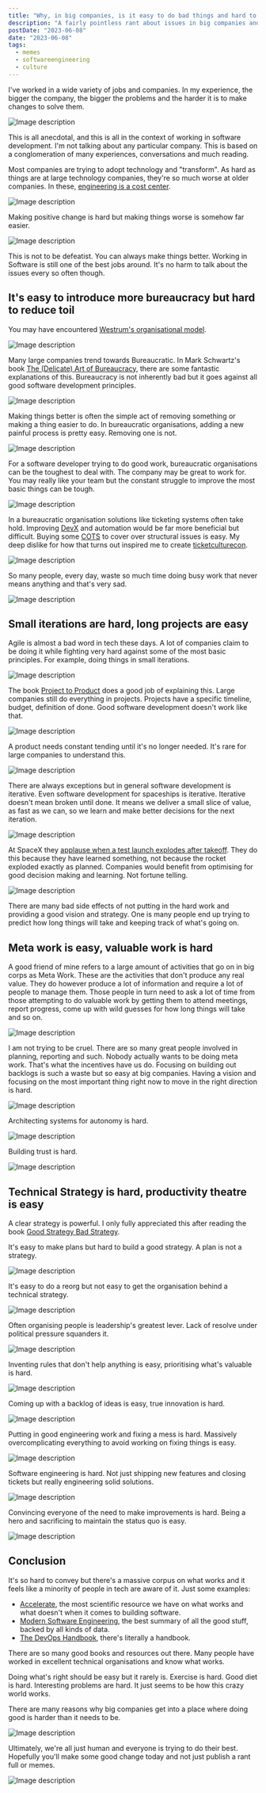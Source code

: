 ```yaml
---
title: "Why, in big companies, is it easy to do bad things and hard to do good things? (with many memes)"
description: "A fairly pointless rant about issues in big companies and how they do software."
postDate: "2023-06-08"
date: "2023-06-08"
tags:
  - memes
  - softwareengineering
  - culture
---
```


I've worked in a wide variety of jobs and companies. In my experience, the bigger the company, the bigger the problems and the harder it is to make changes to solve them.

![Image description](/images/big-companies-bad/3g91akyg8rlp6jbyk3e9.png)

This is all anecdotal, and this is all in the context of working in software development. I'm not talking about any particular company. This is based on a conglomeration of many experiences, conversations and much reading.

Most companies are trying to adopt technology and "transform". As hard as things are at large technology companies, they're so much worse at older companies. In these, [engineering is a cost center](https://newsletter.pragmaticengineer.com/p/profit-centers-cost-centers).

![Image description](/images/big-companies-bad/yjzjfz37r2hsjsmtbdyy.png)

Making positive change is hard but making things worse is somehow far easier.

![Image description](/images/big-companies-bad/xo40dq8ju25jf4rqyekw.png)

This is not to be defeatist. You can always make things better. Working in Software is still one of the best jobs around. It's no harm to talk about the issues every so often though.

## It's easy to introduce more bureaucracy but hard to reduce toil

You may have encountered [Westrum's organisational model](https://cloud.google.com/architecture/devops/devops-culture-westrum-organizational-culture).

![Image description](/images/big-companies-bad/m8mh3wvdqzd5hidycp07.png)

Many large companies trend towards Bureaucratic. In Mark Schwartz's book [The (Delicate) Art of Bureaucracy](https://itrevolution.com/product/the-delicate-art-of-bureaucracy/), there are some fantastic explanations of this. Bureaucracy is not inherently bad but it goes against all good software development principles.

![Image description](/images/big-companies-bad/9uym3k9wb5xsa2ky2jxu.png)

Making things better is often the simple act of removing something or making a thing easier to do. In bureaucratic organisations, adding a new painful process is pretty easy. Removing one is not.

![Image description](/images/big-companies-bad/qo1v57fi9i0gx6ucoq1z.png)

For a software developer trying to do good work, bureaucratic organisations can be the toughest to deal with. The company may be great to work for. You may really like your team but the constant struggle to improve the most basic things can be tough.

![Image description](/images/big-companies-bad/d4rg4isw1a1pbxn1k4vj.png)

In a bureaucratic organisation solutions like ticketing systems often take hold. Improving [DevX](https://developerexperience.io/articles/good-developer-experience) and automation would be far more beneficial but difficult. Buying some [COTS](https://en.wikipedia.org/wiki/Commercial_off-the-shelf) to cover over structural issues is easy. My deep dislike for how that turns out inspired me to create [ticketculturecon](https://ticketculturecon.web.app/).

![Image description](/images/big-companies-bad/4tuw2ehu2qyfvx5vcn2y.png)

So many people, every day, waste so much time doing busy work that never means anything and that's very sad.


![Image description](/images/big-companies-bad/ql1qdxwe4f81jd43pepi.png)


## Small iterations are hard, long projects are easy

Agile is almost a bad word in tech these days. A lot of companies claim to be doing it while fighting very hard against some of the most basic principles. For example, doing things in small iterations.

![Image description](/images/big-companies-bad/sq30vnyjzq71npnbltig.png)

The book [Project to Product](https://projecttoproduct.org/) does a good job of explaining this. Large companies still do everything in projects. Projects have a specific timeline, budget, definition of done. Good software development doesn't work like that.

![Image description](/images/big-companies-bad/7uo51l0ad0xu3zvfw21x.png)

A product needs constant tending until it's no longer needed. It's rare for large companies to understand this.

![Image description](/images/big-companies-bad/aca8hymt5cwmzo044x97.png)

There are always exceptions but in general software development is iterative. Even software development for spaceships is iterative. Iterative doesn't mean broken until done. It means we deliver a small slice of value, as fast as we can, so we learn and make better decisions for the next iteration.

![Image description](/images/big-companies-bad/37t1ho9mzzt4s14rm2yy.png)

At SpaceX they [applause when a test launch explodes after takeoff](https://youtu.be/iiDGb1CXw4I). They do this because they have learned something, not because the rocket exploded exactly as planned. Companies would benefit from optimising for good decision making and learning. Not fortune telling.

![Image description](/images/big-companies-bad/k2alhtasztfo8tblou3b.png)

There are many bad side effects of not putting in the hard work and providing a good vision and strategy. One is many people end up trying to predict how long things will take and keeping track of what's going on.

## Meta work is easy, valuable work is hard

A good friend of mine refers to a large amount of activities that go on in big corps as Meta Work. These are the activities that don't produce any real value. They do however produce a lot of information and require a lot of people to manage them. Those people in turn need to ask a lot of time from those attempting to do valuable work by getting them to attend meetings, report progress, come up with wild guesses for how long things will take and so on.

![Image description](/images/big-companies-bad/yr23i86s45fjbhwfapaa.png)

I am not trying to be cruel. There are so many great people involved in planning, reporting and such. Nobody actually wants to be doing meta work. That's what the incentives have us do. Focusing on building out backlogs is such a waste but so easy at big companies. Having a vision and focusing on the most important thing right now to move in the right direction is hard.

![Image description](/images/big-companies-bad/sldl5pqibs0dtkl9wri2.png)

Architecting systems for autonomy is hard.

![Image description](/images/big-companies-bad/94qwrh6oz7cjd9iq7to0.png)

Building trust is hard.

![Image description](/images/big-companies-bad/nfnypvjyb1zurto7wvt2.png)

## Technical Strategy is hard, productivity theatre is easy

A clear strategy is powerful. I only fully appreciated this after reading the book [Good Strategy Bad Strategy](https://www.goodreads.com/en/book/show/11721966).

It's easy to make plans but hard to build a good strategy. A plan is not a strategy.

![Image description](/images/big-companies-bad/6xmwahyy3kq6ddw75xhd.png)

It's easy to do a reorg but not easy to get the organisation behind a technical strategy.

![Image description](/images/big-companies-bad/xjnss7gnrqhjxtr7dwf1.png)

Often organising people is leadership's greatest lever. Lack of resolve under political pressure squanders it.

![Image description](/images/big-companies-bad/m5gdghrxva953rxauhdq.png)

Inventing rules that don't help anything is easy, prioritising what's valuable is hard.


![Image description](/images/big-companies-bad/u0trh1v0ix0ht2ye3sfi.png)


Coming up with a backlog of ideas is easy, true innovation is hard.

![Image description](/images/big-companies-bad/qgmc5igd1xee10n27ehm.png)

Putting in good engineering work and fixing a mess is hard. Massively overcomplicating everything to avoid working on fixing things is easy.

![Image description](/images/big-companies-bad/t1mhlg3s14pqe8bx21hx.png)

Software engineering is hard. Not just shipping new features and closing tickets but really engineering solid solutions.

![Image description](/images/big-companies-bad/5dvz4msyilt9cztjfs7n.png)

Convincing everyone of the need to make improvements is hard. Being a hero and sacrificing to maintain the status quo is easy.

![Image description](/images/big-companies-bad/do81006deildaqmc4k0s.png)


## Conclusion

It's so hard to convey but there's a massive corpus on what works and it feels like a minority of people in tech are aware of it. Just some examples:

- [Accelerate](https://itrevolution.com/product/accelerate/), the most scientific resource we have on what works and what doesn't when it comes to building software.
- [Modern Software Engineering](https://www.davefarley.net/?p=352), the best summary of all the good stuff, backed by all kinds of data.
- [The DevOps Handbook](https://itrevolution.com/product/the-devops-handbook-second-edition/), there's literally a handbook.

There are so many good books and resources out there. Many people have worked in excellent technical organisations and know what works.

Doing what's right should be easy but it rarely is. Exercise is hard. Good diet is hard. Interesting problems are hard. It just seems to be how this crazy world works.

There are many reasons why big companies get into a place where doing good is harder than it needs to be.


![Image description](/images/big-companies-bad/wrlfqgdn6enqoglfumnn.png)


Ultimately, we're all just human and everyone is trying to do their best. Hopefully you'll make some good change today and not just publish a rant full or memes.

![Image description](/images/big-companies-bad/uk3twx8cmp5par6pqvmb.png)
